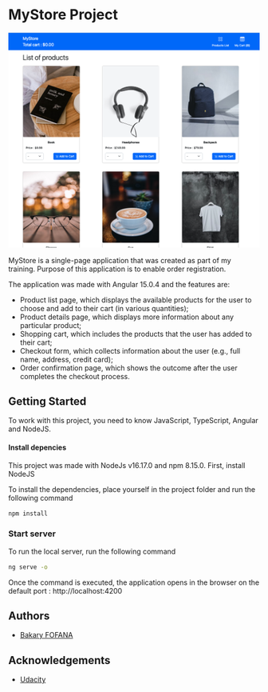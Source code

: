 # MyStore Project

![MyStore](/src/assets/mystore.png)

MyStore is a single-page application that was created as part of my training. Purpose of this application is to enable order registration.

The application was made with Angular 15.0.4 and the features are:

- Product list page, which displays the available products for the user to choose and add to their cart (in various quantities);
- Product details page, which displays more information about any particular product;
- Shopping cart, which includes the products that the user has added to their cart;
- Checkout form, which collects information about the user (e.g., full name, address, credit card);
- Order confirmation page, which shows the outcome after the user completes the checkout process.

## Getting Started

To work with this project, you need to know JavaScript, TypeScript, Angular and NodeJS.

#### Install depencies

This project was made with NodeJs v16.17.0 and npm 8.15.0. First, install NodeJS

To install the dependencies, place yourself in the project folder and run the following command

```bash
npm install
```

### Start server

To run the local server, run the following command

```bash
ng serve -o
```

Once the command is executed, the application opens in the browser on the default port : http://localhost:4200

## Authors

- [Bakary FOFANA](https://github.com/FOFANA12)

## Acknowledgements

- [Udacity](https://www.udacity.com/)
